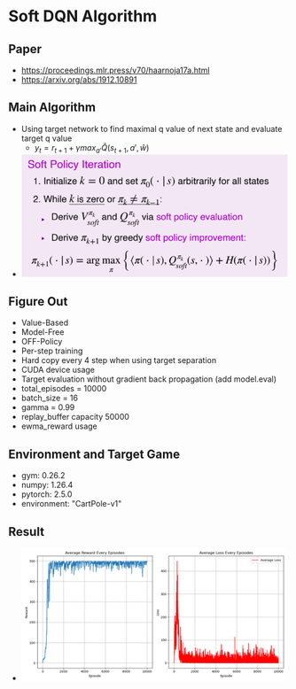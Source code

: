 # Soft DQN Algorithm
## Paper
* https://proceedings.mlr.press/v70/haarnoja17a.html
* https://arxiv.org/abs/1912.10891
## Main Algorithm
* Using target network to find maximal q value of next state and evaluate target q value 
  * $y_t = r_{t+1}+\gamma max_{a'}\hat Q(s_{t+1},a',\hat w)$
* ![soft-q-learning-Algorithm](soft_dqn_algorithm.png)
## Figure Out
* Value-Based
* Model-Free
* OFF-Policy
* Per-step training
* Hard copy every 4 step when using target separation
* CUDA device usage
* Target evaluation without gradient back propagation (add model.eval)
* total_episodes = 10000
* batch_size = 16
* gamma      = 0.99
* replay_buffer capacity 50000
* ewma_reward usage
## Environment and Target Game
* gym: 0.26.2
* numpy: 1.26.4 
* pytorch: 2.5.0
* environment: "CartPole-v1"
## Result
* ![Soft DQN](SOFTDQN_plot-whole.png)
